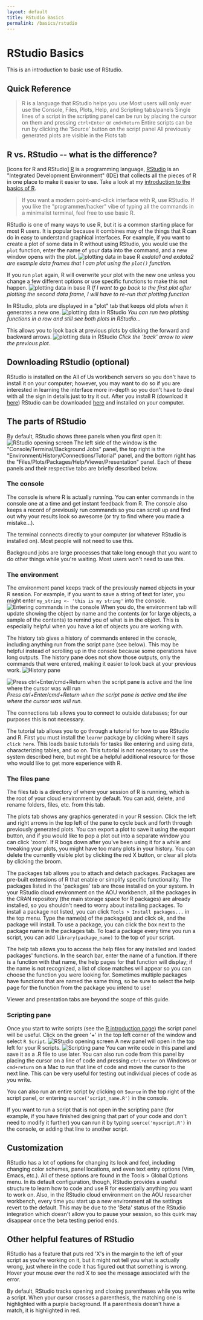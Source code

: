 ```yaml
---
layout: default
title: RStudio Basics
permalink: /basics/rstudio
---
```


# RStudio Basics

This is an introduction to basic use of RStudio.

## Quick Reference
> R is a language that RStudio helps you use 
> Most users will only ever use the Console, Files, Plots, Help, and Scripting tabs/panels
> Single lines of a script in the scripting panel can be run by placing the cursor on them and pressing `ctrl+Enter` or `cmd+Return`
> Entire scripts can be run by clicking the 'Source' button on the script panel
> All previously generated plots are visible in the Plots tab


## R vs. RStudio -- what is the difference?
[icons for R and RStudio]
[R](https://www.r-project.org/) is a programming language, [RStudio](https://posit.co/products/open-source/rstudio/) is an "Integrated Development Environment" (IDE) that collects all the pieces of R in one place to make it easier to use. Take a look at my [introduction to the basics of R](./basics/r).

> If you want a modern point-and-click interface with R, use RStudio. If you like the "programmer/hacker" vibe of typing all the commands in a minimalist terminal, feel free to use basic R.

RStudio is one of many ways to use R, but it is a common starting place for most R users. 
It is popular because it combines may of the things that R can do in easy to understand graphical interfaces. 
For example, if you want to create a plot of some data in R without using RStudio, you would use the `plot` function, enter the name of your data into the command, and a new window opens with the plot. 
![plotting data in base R](/images/exdata1.png)
*exdata1 and exdata2 are example data frames that I can plot using the `plot()` function.*
    
If you run `plot` again, R will overwrite your plot with the new one unless you change a few different options or use specific functions to make this not happen.
![plotting data in base R](/images/exdata2.png)
*If I want to go back to the first plot after plotting the second data frame, I will have to re-run that plotting function* 

In RStudio, plots are displayed in a "plot" tab that keeps old plots when it generates a new one. 
![plotting data in RStudio](/images/exdata3.png)
*You can run two plotting functions in a row and still see both plots in RStudio...*
    
This allows you to look back at previous plots by clicking the forward and backward arrows.
![plotting data in RStudio](/images/exdata4.png)
*Click the 'back' arrow to view the previous plot.*

## Downloading RStudio (optional)
RStudio is installed on the All of Us workbench servers so you don't have to install it on your computer; however, you may want to do so if you are interested in learning the interface more in-depth so you don't have to deal with all the sign in details just to try it out.
After you install R (download it [here](https://cran.rstudio.com/)) RStudio can be downloaded [here](https://posit.co/download/rstudio-desktop/) and installed on your computer.

## The parts of RStudio
By default, RStudio shows three panels when you first open it: 
![RStudio opening screen](/images/RStudio_1.png)
The left side of the window is the "Console/Terminal/Background Jobs" panel, the top right is the "Environment/History/Connections/Tutorial" panel, and the bottom right has the "Files/Plots/Packages/Help/Viewer/Presentation" panel.
Each of these panels and their respective tabs are briefly described below.

### The console
The console is where R is actually running.
You can enter commands in the console one at a time and get instant feedback from R. 
The console also keeps a record of previously run commands so you can scroll up and find out why your results look so awesome (or try to find where you made a mistake...). 

The terminal connects directly to your computer (or whatever RStudio is installed on).
Most people will not need to use this.

Background jobs are large processes that take long enough that you want to do other things while you're waiting.
Most users won't need to use this.

### The environment
The environment panel keeps track of the previously named objects in your R session.
For example, if you want to save a string of text for later, you might enter `my_string <- 'this is my string'` into the console.
![Entering commands in the console](/images/RStudio_3.png)
When you do, the environment tab will update showing the object by name and the contents (or for large objects, a sample of the contents) to remind you of what is in the object.
This is especially helpful when you have a lot of objects you are working with.

The history tab gives a history of commands entered in the console, including anything run from the script pane (see below).
This may be helpful instead of scrolling up in the console because some operations have long outputs.
The history pane does not show those outputs, only the commands that were entered, making it easier to look back at your previous work.
![History pane](/images/RStudio_4.png)

![Press ctrl+Enter/cmd+Return when the script pane is active and the line where the cursor was will run](/images/RStudio_5.png)
*Press ctrl+Enter/cmd+Return when the script pane is active and the line where the cursor was will run.*
    
The connections tab allows you to connect to outside databases; for our purposes this is not necessary.

The tutorial tab allows you to go through a tutorial for how to use RStudio and R. 
First you must install the `learnr` package by clicking where it says `click here`.
This loads basic tutorials for tasks like entering and using data, characterizing tables, and so on.
This tutorial is not necessary to use the system described here, but might be a helpful additional resource for those who would like to get more experience with R.

### The files pane
The files tab is a directory of where your session of R is running, which is the root of your cloud environment by default.
You can add, delete, and rename folders, files, etc. from this tab.

The plots tab shows any graphics generated in your R session.
Click the left and right arrows in the top left of the pane to cycle back and forth through previously generated plots. 
You can export a plot to save it using the export button, and if you would like to pop a plot out into a separate window you can click 'zoom'. 
If R bogs down after you've been using it for a while and tweaking your plots, you might have too many plots in your history. 
You can delete the currently visible plot by clicking the red X button, or clear all plots by clicking the broom.

The packages tab allows you to attach and detach packages.
Packages are pre-built extensions of R that enable or simplify specific functionality. 
The packages listed in the 'packages' tab are those installed on your system. 
In your RStudio cloud environment on the AOU workbench, all the packages in the CRAN repository (the main storage space for R packages) are already installed, so you shouldn't need to worry about installing packages.
To install a package not listed, you can click `Tools > Install packages...` in the top menu. 
Type the name(s) of the package(s) and click ok, and the package will install.
To use a package, you can click the box next to the package name in the packages tab.
To load a package every time you run a script, you can add `library(package_name)` to the top of your script.

The help tab allows you to access the help files for any installed and loaded packages' functions.
In the search bar, enter the name of a function. 
If there is a function with that name, the help pages for that function will display; if the name is not recognized, a list of close matches will appear so you can choose the function you were looking for.
Sometimes multiple packages have functions that are named the same thing, so be sure to select the help page for the function from the package you intend to use!

Viewer and presentation tabs are beyond the scope of this guide.

### Scripting pane
Once you start to write scripts (see the [R introduction page](./basics/r)) the script panel will be useful.
Click on the green '+' in the top left corner of the window and select `R Script`.
![RStudio opening screen](/images/RStudio_1b.png)
A new panel will open in the top left for your R scripts.
![Scripting pane](/images/RStudio_2.png)
You can write code in this panel and save it as a .R file to use later. 
You can also run code from this panel by placing the cursor on a line of code and pressing `ctrl+enter` on Windows or `cmd+return` on a Mac to run that line of code and move the cursor to the next line.
This can be very useful for testing out individual pieces of code as you write.

You can also run an entire script by clicking on `Source` in the top right of the script panel, or entering `source('script_name.R')` in the console.

If you want to run a script that is not open in the scripting pane (for example, if you have finished designing that part of your code and don't need to modify it further) you can run it by typing `source('myscript.R')` in the console, or adding that line to another script.

## Customization
RStudio has a lot of options for changing its look and feel, including changing color schemes, panel locations, and even text entry options (Vim, Emacs, etc.). 
All of these options are found in the Tools > Global Options menu.
In its default configuration, though, RStudio provides a useful structure to learn how to code and use R for essentially anything you want to work on.
Also, in the RStudio cloud environment on the AOU researcher workbench, every time you start up a new environment all the settings revert to the default.
This may be due to the 'Beta' status of the RStudio integration which doesn't allow you to pause your session, so this quirk may disappear once the beta testing period ends.

## Other helpful features of RStudio
RStudio has a feature that puts red 'X's in the margin to the left of your script as you're working on it, but it might not tell you what is actually wrong, just where in the code it has figured out that something is wrong.
Hover your mouse over the red X to see the message associated with the error.

By default, RStudio tracks opening and closing parentheses while you write a script. 
When your cursor crosses a parenthesis, the matching one is highlighted with a purple background. 
If a parenthesis doesn't have a match, it is highlighted in red.
